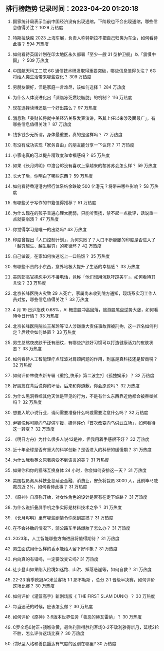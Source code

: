 
## 排行榜趋势 记录时间：2023-04-20 01:20:18
  
  1. 国家统计局表示当前中国经济没有出现通缩，下阶段也不会出现通缩，哪些信息值得关注？ 1029 万热度
    
  2. 特斯拉缺席 2023 上海车展，负责人称特斯拉不把自己归类为车企，如何看待此事？ 594 万热度
    
  3. 如何看待英国计划在印太地区永久部署「至少一艘 31 型护卫舰」以「震慑中国」？ 509 万热度
    
  4. 中国航天科工二院 6G 通信技术研发取得重要突破，哪些信息值得关注？ 6G 将给人类生活带来哪些变化？ 309 万热度
    
  5. 男朋友很好，但是家庭一言难尽，该如何选择？ 284 万热度
    
  6. 为什么人体没进化出「濒临冻死燃烧脂肪」的机制？ 116 万热度
    
  7. 现在选择读博还是一个好出路么？ 97 万热度
    
  8. 消息称「美财长将就中美经济关系发表演讲，系其上任以来涉及面最广」，有哪些信息值得关注？ 87 万热度
    
  9. 钱多钱少无所谓，身体最重要，真的是这样吗？ 72 万热度
    
  10. 有没有成功实现「家务自由」的朋友能分享一下诀窍？ 71 万热度
    
  11. 小家电真的可以提升精致度和幸福感吗？ 65 万热度
    
  12. 如果《长月烬明》中澹台烬没有喜欢上穿越来的黎苏苏会怎么样？ 59 万热度
    
  13. 长大了后，你明白了哪些东西？ 59 万热度
    
  14. 如何看待香港港内银行体系结余跌破 500 亿港元？将带来哪些影响？ 58 万热度
    
  15. 有哪些关于写作的书籍值得推荐？ 51 万热度
    
  16. 为什么现在的孩子普遍心理太脆弱，只能听表扬，禁不起一点批评，话说重一点就要崩溃？ 47 万热度
    
  17. 你觉得学习是唯一的出路吗? 43 万热度
    
  18. 印度曾提出「人口控制计划」，为何失败了？人口不断膨胀的印度是否进入了「越穷越生、越生越穷」的死循环？ 42 万热度
    
  19. 自己做饭，在家如何快速吃上一口热饭？ 35 万热度
    
  20. 有哪些不贵的小东西，意外地极大提升了生活的幸福感？ 33 万热度
    
  21. 美防部高官抱怨中方不接电话，竟称「他们想用沉默吓跑美军」，如何看待其言论？ 33 万热度
    
  22. 北京长峰医院火灾致 29 人死亡，家属尚未收到院方通知，现场系实习工作人员对接，哪些信息值得关注？ 33 万热度
    
  23. 4 月 19 日沪指跌 0.68%，AI 概念股冲高回落，旅游股尾盘逆势大涨，如何看待今日行情？ 33 万热度
    
  24. 北京长峰医院院长王某玲等12人涉嫌重大责任事故罪被刑拘，这一罪名如何判定？后续会如何处置？ 33 万热度
    
  25. 男生总熬夜皮肤干还有细纹，有哪些护肤好习惯可以打造健康活力的皮肤状态？ 33 万热度
    
  26. 如何看待人工智能理疗点阵波对肩颈问题的作用，到底是真科技还是智商税？ 32 万热度
    
  27. 如何评价林俊杰新专辑《重拾_快乐》第二波主打《孤独娱乐》？ 32 万热度
    
  28. 好朋友在背后说你的坏话，后来和你道歉，你会原谅吗？ 32 万热度
    
  29. 为什么黑洞吞噬其他天体是罕见的行为，不是有什么东西靠近他都会被吞噬掉吗？ 32 万热度
    
  30. 想要入坑小说行业，请问需要准备什么吗或需要注意什么吗？ 32 万热度
    
  31. 尹锡悦称可能向乌提供军援，媒体评价「首次改变向乌供武立场」，如何看待这一转变？ 32 万热度
    
  32. 《明日方舟》为什么很多人说42是神，但我用着手感很不好？ 32 万热度
    
  33. 近十年全球是否有重大的科学创新？是否进入的科研的缓慢期？ 31 万热度
    
  34. 为什么我看英文原著感受不到语言的美？ 31 万热度
    
  35. 如果你和你的猫咪互换身体 24 小时，你会如何安排这一天？ 31 万热度
    
  36. 美国裁员潮从科技业蔓延至金融、消费业，安永将裁员 3000 人，此前毕马威裁员近 2%，如何看待此事？ 31 万热度
    
  37. 《原神》自须弥开始，对女性角色的设计是否有在走下坡路？ 31 万热度
    
  38. 为什么说折叠屏手机之争实际是材料技术之争？ 31 万热度
    
  39. 《长月烬明》里有哪些剧情令你感到震撼？ 31 万热度
    
  40. 在不会补胎的情况下，骑公路车半路爆胎了怎么办？ 31 万热度
    
  41. 2023年，人工智能哪些方向进展将值得期待？ 31 万热度
    
  42. 男生面试用什么样的香水能给人留下好印象？ 31 万热度
    
  43. 内向真的有错吗，一定要改变它吗? 31 万热度
    
  44. 徒步登山如果陷入险境如迷路、山洪、掉落悬崖等，如何自救？ 31 万热度
    
  45. 22-23 赛季欧冠AC米兰客场 1:1 那不勒斯 ，总分 2:1 晋级半决赛，如何评价这场比赛？ 30 万热度
    
  46. 如何评价《灌篮高手》新剧场版《 THE FIRST SLAM DUNK》？ 30 万热度
    
  47. 每当迷茫的时候，应该怎么做？ 30 万热度
    
  48. 如何评价《原神》3.6版本世界任务「善恶的赫瓦雷纳」？ 30 万热度
    
  49. C罗全场0射正+锁喉染黄，最终利雅得胜利客场0-2不敌利雅得新月，延续2轮不胜，怎么评价这场比赛？ 30 万热度
    
  50. 讨好型人格和善良豁达有气度的区别在哪里? 30 万热度
    